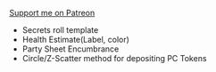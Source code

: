 [Support me on Patreon](https://www.patreon.com/reyzor1991)

- Secrets roll template
- Health Estimate(Label, color)
- Party Sheet Encumbrance
- Circle/Z-Scatter method for depositing PC Tokens